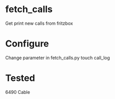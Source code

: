 # fetch_calls
Get print new calls from fritzbox

# Configure
Change parameter in fetch_calls.py
touch call_log

# Tested
6490 Cable
